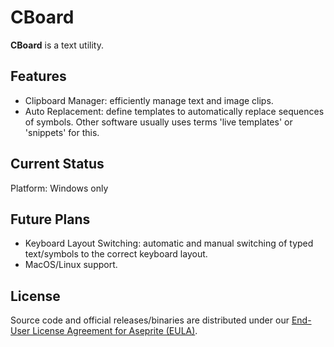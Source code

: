 # CBoard

**CBoard** is a text utility.

## Features

- Clipboard Manager: efficiently manage text and image clips.
- Auto Replacement: define templates to automatically replace sequences of symbols. Other software usually uses terms 'live templates' or 'snippets' for this.

## Current Status

Platform: Windows only

## Future Plans

- Keyboard Layout Switching: automatic and manual switching of typed text/symbols to the correct keyboard layout.
- MacOS/Linux support.

## License

Source code and official releases/binaries are distributed under our [End-User License Agreement for Aseprite (EULA)](EULA.txt).
